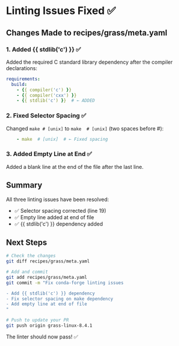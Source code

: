 # Linting Issues Fixed ✅

## Changes Made to recipes/grass/meta.yaml

### 1. Added {{ stdlib('c') }} ✅
Added the required C standard library dependency after the compiler declarations:
```yaml
requirements:
  build:
    - {{ compiler('c') }}
    - {{ compiler('cxx') }}
    - {{ stdlib('c') }}  # ← ADDED
```

### 2. Fixed Selector Spacing ✅
Changed `make # [unix]` to `make  # [unix]` (two spaces before #):
```yaml
    - make  # [unix]  # ← Fixed spacing
```

### 3. Added Empty Line at End ✅
Added a blank line at the end of the file after the last line.

## Summary

All three linting issues have been resolved:
- ✅ Selector spacing corrected (line 19)
- ✅ Empty line added at end of file
- ✅ {{ stdlib('c') }} dependency added

## Next Steps

```bash
# Check the changes
git diff recipes/grass/meta.yaml

# Add and commit
git add recipes/grass/meta.yaml
git commit -m "Fix conda-forge linting issues

- Add {{ stdlib('c') }} dependency
- Fix selector spacing on make dependency
- Add empty line at end of file
"

# Push to update your PR
git push origin grass-linux-8.4.1
```

The linter should now pass! ✅
